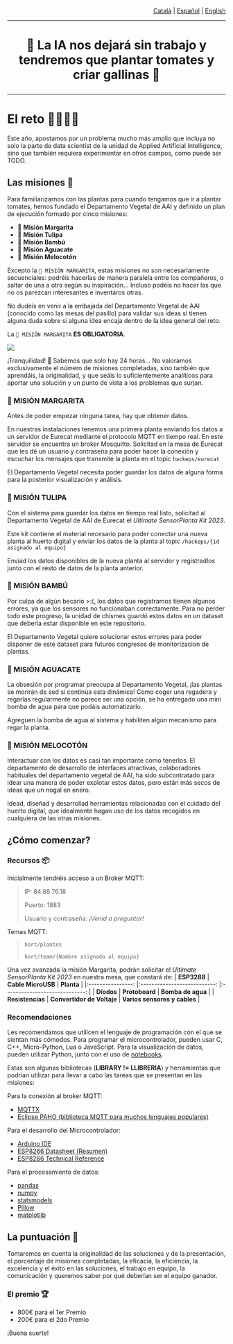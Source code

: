 <p align="right"><a href="https://github.com/Applied-Artificial-Intelligence-Eurecat/hackeps/blob/main/README.md">Català</a> | <a href="https://github.com/Applied-Artificial-Intelligence-Eurecat/hackeps/blob/main/README-es.md">Español</a> | <a href="https://github.com/Applied-Artificial-Intelligence-Eurecat/hackeps/blob/main/README-en.md">English</a></p>

-----

<h1 align="center">

🔬 La IA nos dejará sin trabajo y tendremos que plantar tomates y criar gallinas 🌱

</h1>

-----
# El reto 👨‍🌾👩‍🌾
 
Este año, apostamos por un problema mucho más amplio que incluya no solo la parte de data scientist de la unidad de Applied Artificial Intelligence, sino que también requiera experimentar en otros campos, como puede ser TODO.

## Las misiones 🍅
Para familiarizarnos con las plantas para cuando tengamos que ir a plantar tomates, hemos fundado el Departamento Vegetal de AAI y definido un plan de ejecución formado por cinco misiones:

- 🌼 **Misión Margarita**
- 🌷 **Misión Tulipa**
- 🎋 **Misión Bambú**
- 🥑 **Misión Aguacate**
- 🍑 **Misión Melocotón**

Excepto la `🌼 MISIÓN MARGARITA`, estas misiones no son necesariamente secuenciales: podréis hacerlas de manera paralela entre los compañeros, o saltar de una a otra según su inspiración... Incluso podéis no hacer las que no os parezcan interesantes e inventaros otras.

No dudéis en venir a la embajada del Departamento Vegetal de AAI (conocido como las mesas del pasillo) para validar sus ideas si tienen alguna duda sobre si alguna idea encaja dentro de la idea general del reto.

La `🌼 MISIÓN MARGARITA` **ES OBLIGATORIA**.

![](https://media.tenor.com/aeV80XD4CSgAAAAd/guidlines-pirates-of-the-caribbean.gif)

¡Tranquilidad! 🥴 Sabemos que solo hay 24 horas... No valoramos exclusivamente el número de misiones completadas, sino también que aprendáis, la originalidad, y que seáis lo suficientemente analíticos para aportar una solución y un punto de vista a los problemas que surjan.


### 🌼 MISIÓN MARGARITA 
Antes de poder empezar ninguna tarea, hay que obtener datos.

En nuestras instalaciones tenemos una primera planta enviando los datos a un servidor de Eurecat mediante el protocolo MQTT en tiempo real. En este servidor se encuentra un broker Mosquitto. Solicitad en la mesa de Eurecat que les dé un usuario y contraseña para poder hacer la conexión y escuchar los mensajes que transmite la planta en el topic `hackeps/eurecat`

El Departamento Vegetal necesita poder guardar los datos de alguna forma para la posterior visualización y análisis.

### 🌷 MISIÓN TULIPA
Con el sistema para guardar los datos en tiempo real listo, solicitad al Departamento Vegetal de AAI de Eurecat el _Ultimate SensorPlanta Kit 2023_.

Este kit contiene el material necesario para poder conectar una nueva planta al huerto digital y enviar los datos de la planta al topic `/hackeps/{id asignado al equipo}`

Enviad los datos disponibles de la nueva planta al servidor y registradlos junto con el resto de datos de la planta anterior.

### 🎋 MISIÓN BAMBÚ
Por culpa de algún becario >:(, los datos que registramos tienen algunos errores, ya que los sensores no funcionaban correctamente. Para no perder todo este progreso, la unidad de chismes guardó estos datos en un dataset que debería estar disponible en este repositorio.

El Departamento Vegetal quiere solucionar estos errores para poder disponer de este dataset para futuros congresos de monitorizacion de plantas.

### 🥑 MISIÓN AGUACATE
La obsesión por programar preocupa al Departamento Vegetal, ¡las plantas se morirán de sed si continúa esta dinámica! Como coger una regadera y regarlas regularmente no parece ser una opción, se ha entregado una mini bomba de agua para que podáis automatizarlo.

Agreguen la bomba de agua al sistema y habiliten algún mecanismo para regar la planta.

### 🍑 MISIÓN MELOCOTÓN
Interactuar con los datos es casi tan importante como tenerlos. El departamento de desarrollo de interfaces atractivas, colaboradores habituales del departamento vegetal de AAI, ha sido subcontratado para idear una manera de poder explotar estos datos, pero están más secos de ideas que un nogal en enero.

Idead, diseñad y desarrollad herramientas relacionadas con el cuidado del huerto digital, que idealmente hagan uso de los datos recogidos en cualquiera de las otras misiones.


## ¿Cómo comenzar?

### Recursos 📦
Inicialmente tendréis acceso a un Broker MQTT:
> IP: 84.88.76.18
>
> Puerto: 1883
>
> Usuario y contraseña: _¡Venid a preguntar!_

Temas MQTT:
> `hort/plantes`
>
> `hort/team/{Nombre asignado al equipo}`

Una vez avanzada la misión Margarita, podrán solicitar el _Ultimate SensorPlanta Kit 2023_ en nuestra mesa, que constará de:
|    **ESP3288**   	|      **Cable MicroUSB**     	|           **Planta**          	|
|:----------------:	|:---------------------------:	|:-----------------------------:	|
|    **Díodos**    	|        **Protoboard**       	|       **Bomba de agua**       	|
| **Resistencias** 	| **Convertidor de Voltaje** 	| **Varios sensores y cables** 	|

### Recomendaciones
Les recomendamos que utilicen el lenguaje de programación con el que se sientan más cómodos. Para programar el microcontrolador, pueden usar C, C++, Micro-Python, Lua o JavaScript. Para la visualización de datos, pueden utilizar Python, junto con el uso de [notebooks](https://jupyter.org/).

Estas son algunas bibliotecas (**LIBRARY != LLIBRERIA**) y herramientas que podrían utilizar para llevar a cabo las tareas que se presentan en las misiones:

Para la conexión al broker MQTT:
- [MQTTX](https://mqttx.app/)
- [Eclipse PAHO (biblioteca MQTT para muchos lenguajes populares)](https://eclipse.dev/paho/)

Para el desarrollo del Microcontrolador:
- [Arduino IDE](https://www.arduino.cc/en/software)
- [ESP8266 Datasheet (Resumen)](https://github.com/Applied-Artificial-Intelligence-Eurecat/hackeps/blob/main/documentation/NodeMCU%20Documentation.pdf)
- [ESP8266 Technical Reference](https://www.espressif.com/sites/default/files/documentation/esp8266-technical_reference_en.pdf) 

Para el procesamiento de datos:
- [pandas](https://pandas.pydata.org/)
- [numpy](https://numpy.org/)
- [statsmodels](https://www.statsmodels.org/)
- [Pillow](https://pypi.org/project/Pillow/)
- [matplotlib](https://pypi.org/project/matplotlib/)

## La puntuación 👀

Tomaremos en cuenta la originalidad de las soluciones y de la presentación, el porcentaje de misiones completadas,
la eficacia, la eficiencia, la excelencia y el éxito en las soluciones, el trabajo en equipo, la comunicación y queremos saber por qué deberían ser el equipo ganador.

### El premio 🏆
- 800€ para el 1er Premio
- 200€ para el 2do Premio 

¡Buena suerte!
